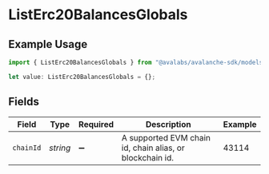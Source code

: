 # ListErc20BalancesGlobals

## Example Usage

```typescript
import { ListErc20BalancesGlobals } from "@avalabs/avalanche-sdk/models/operations";

let value: ListErc20BalancesGlobals = {};
```

## Fields

| Field                                                    | Type                                                     | Required                                                 | Description                                              | Example                                                  |
| -------------------------------------------------------- | -------------------------------------------------------- | -------------------------------------------------------- | -------------------------------------------------------- | -------------------------------------------------------- |
| `chainId`                                                | *string*                                                 | :heavy_minus_sign:                                       | A supported EVM chain id, chain alias, or blockchain id. | 43114                                                    |